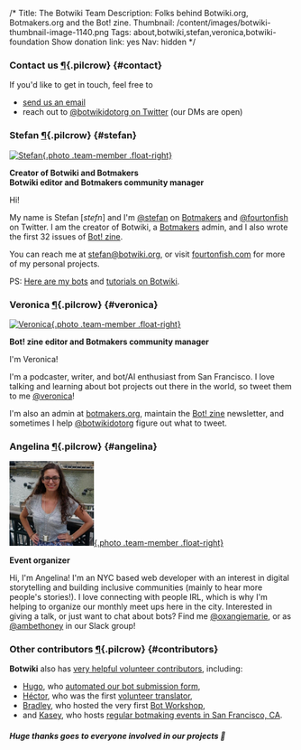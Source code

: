 /*
Title: The Botwiki Team
Description: Folks behind Botwiki.org, Botmakers.org and the Bot! zine.
Thumbnail: /content/images/botwiki-thumbnail-image-1140.png
Tags: about,botwiki,stefan,veronica,botwiki-foundation
Show donation link: yes
Nav: hidden
*/

### Contact us [¶](#contact){.pilcrow} {#contact}

If you'd like to get in touch, feel free to 

- [send us an email](mailto:stefan@botwiki.org?cc=v@veronicabelmont.com)
- reach out to [@botwikidotorg on Twitter](https://twitter.com/botwikidotorg) (our DMs are open)



### Stefan [¶](#stefan){.pilcrow} {#stefan}

[![Stefan](/content/about/images/stefan.png){.photo .team-member .float-right}](https://twitter.com/fourtonfish)

**Creator of Botwiki and Botmakers<br/>
Botwiki editor and Botmakers community manager**

Hi!

My name is Stefan [*stefn*] and I'm [@stefan](https://botmakers.slack.com/messages/@stefan/details/) on [Botmakers](https://botmakers.org/) and [@fourtonfish](https://twitter.com/fourtonfish) on Twitter. I am the creator of Botwiki, a [Botmakers](https://botmakers.org/) admin, and I also wrote the first 32 issues of [Bot! zine](https://botzine.org/).


You can reach me at [stefan@botwiki.org](mailto:stefan@botwiki.org), or visit [fourtonfish.com](https://fourtonfish.com/) for more of my personal projects.

PS: [Here are my bots](https://twitter.com/fourtonfish/lists/my-twitterbots/members) and [tutorials on Botwiki](/tag/fourtonfish+tutorial/).



### Veronica [¶](#veronica){.pilcrow} {#veronica}

[![Veronica](/content/about/images/veronica.jpg){.photo .team-member .float-right}](https://twitter.com/Veronica)

**Bot! zine editor and Botmakers community manager**


I'm Veronica!

I'm a podcaster, writer, and bot/AI enthusiast from San Francisco. I love talking and learning about bot projects out there in the world, so tweet them to me [@veronica](https://twitter.com/veronica)!

I'm also an admin at [botmakers.org](https://botmakers.org/), maintain the [Bot! zine](https://botzine.org/) newsletter, and sometimes I help [@botwikidotorg](https://twitter.com/botwikidotorg) figure out what to tweet.


### Angelina [¶](#angelina){.pilcrow} {#angelina}

[![Angelina](/content/about/images/angelina.jpg){.photo .team-member .float-right}](https://twitter.com/oxangiemarie)

**Event organizer**


Hi, I'm Angelina! I'm an NYC based web developer with an interest in digital storytelling and building inclusive communities (mainly to hear more people's stories!). I love connecting with people IRL, which is why I'm helping to organize our monthly meet ups here in the city. Interested in giving a talk, or just want to chat about bots? Find me [@oxangiemarie](https://twitter.com/), or as [@ambethoney](https://botmakers.slack.com/messages/@stefan/details/) in our Slack group!


### Other contributors [¶](#contributors){.pilcrow} {#contributors}


 
**Botwiki** also has [very helpful volunteer contributors](https://github.com/botwiki/botwiki.org/graphs/contributors), including:

- [Hugo](https://twitter.com/hugovk), who [automated our bot submission form](https://github.com/botwiki/botwiki.org/tree/master/submission-form-scripts),
- [Héctor](https://twitter.com/Zentaurus), who was the first [volunteer translator](https://github.com/botwiki/botwiki.org/blob/master/TRANSLATING-CONTENT.md),
- [Bradley](https://twitter.com/air_hadoken), who hosted the very first [Bot Workshop](/bot-workshops/),
- and [Kasey](https://twitter.com/bitpixi), who hosts [regular botmaking events in San Francisco, CA](http://www.meetup.com/Bay-Area-Bot-Arts/).

##### Huge thanks goes to everyone involved in our projects 🙌
